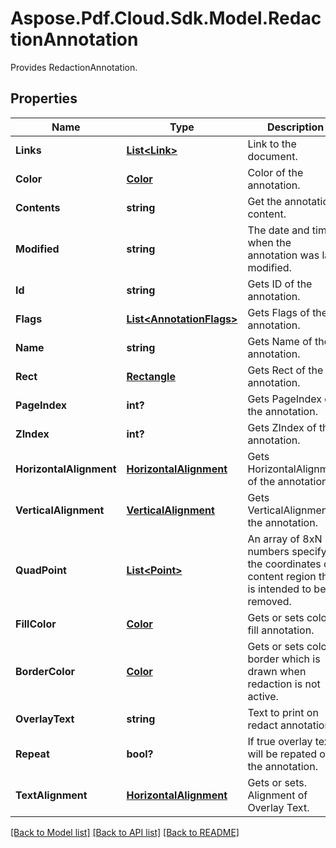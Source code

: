 ﻿# Aspose.Pdf.Cloud.Sdk.Model.RedactionAnnotation
Provides RedactionAnnotation.

## Properties

Name | Type | Description | Notes
------------ | ------------- | ------------- | -------------
**Links** | [**List&lt;Link&gt;**](Link.md) | Link to the document. | [optional] 
**Color** | [**Color**](Color.md) | Color of the annotation. | [optional] 
**Contents** | **string** | Get the annotation content. | [optional] 
**Modified** | **string** | The date and time when the annotation was last modified. | [optional] 
**Id** | **string** | Gets ID of the annotation. | [optional] 
**Flags** | [**List&lt;AnnotationFlags&gt;**](AnnotationFlags.md) | Gets Flags of the annotation. | [optional] 
**Name** | **string** | Gets Name of the annotation. | [optional] 
**Rect** | [**Rectangle**](Rectangle.md) | Gets Rect of the annotation. | 
**PageIndex** | **int?** | Gets PageIndex of the annotation. | [optional] 
**ZIndex** | **int?** | Gets ZIndex of the annotation. | [optional] 
**HorizontalAlignment** | [**HorizontalAlignment**](HorizontalAlignment.md) | Gets HorizontalAlignment of the annotation. | [optional] 
**VerticalAlignment** | [**VerticalAlignment**](VerticalAlignment.md) | Gets VerticalAlignment of the annotation. | [optional] 
**QuadPoint** | [**List&lt;Point&gt;**](Point.md) | An array of 8xN numbers specifying the coordinates of content region that is intended to be removed.  | [optional] 
**FillColor** | [**Color**](Color.md) | Gets or sets color to fill annotation. | [optional] 
**BorderColor** | [**Color**](Color.md) | Gets or sets color of border which is drawn when redaction is not active. | [optional] 
**OverlayText** | **string** | Text to print on redact annotation. | [optional] 
**Repeat** | **bool?** | If true overlay text will be repated on the annotation.  | [optional] 
**TextAlignment** | [**HorizontalAlignment**](HorizontalAlignment.md) | Gets or sets. Alignment of Overlay Text. | [optional] 

[[Back to Model list]](../README.md#documentation-for-models) [[Back to API list]](../README.md#documentation-for-api-endpoints) [[Back to README]](../README.md)

